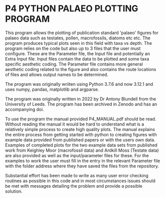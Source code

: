 # P4 PYTHON PALAEO PLOTTING PROGRAM

This program allows the plotting of publication standard 'palaeo' figures for palaeo data such as testates, pollen, macrofossils, diatoms etc etc. The program produces typical plots seen in this field with taxa vs depth. The program relies on the code but also up to 3 files that the user must configure. These are the Parameter file, the Input file and potentially an Extra Input file. Input files contain the data to be plotted and some taxa specific aesthetic coding. The Parameter file contains more general aesthetic coding related to the figure and also contains the route locations of files and allows output names to be determined. 

The program was originally wriiten using Python 3.7.6 and now 3.12.1 and uses numpy, pandas, matplotlib and argparse. 

The program was originally written in 2022 by Dr Antony Blundell from the University of Leeds. The program has been archived in Zenodo and has an accompanying doi. 

To use the program the manual provided P4_MANUAL.pdf should be read. Without reading the manual it would be hard to understand what is a relatively simple process to create high quality plots. The manual explains the entire process from getting started with python to creating figures with example data provided from published papers or with the users own data. Examples of completed plots for the two example data sets from published work from Keighley Moor (macrofossil data) and Ardkill Moss (Testate data) are also provided as well as the input/parameter files for these. For the examples to work the user must fill in the entry in the relevant Parameter file with the folder address where they have saved the files from the repository. 

Substantial effort has been made to write as many user error checking routines as possible in this code and in most circumstances issues should be met with messages detailing the problem and provide a possible solution. 




